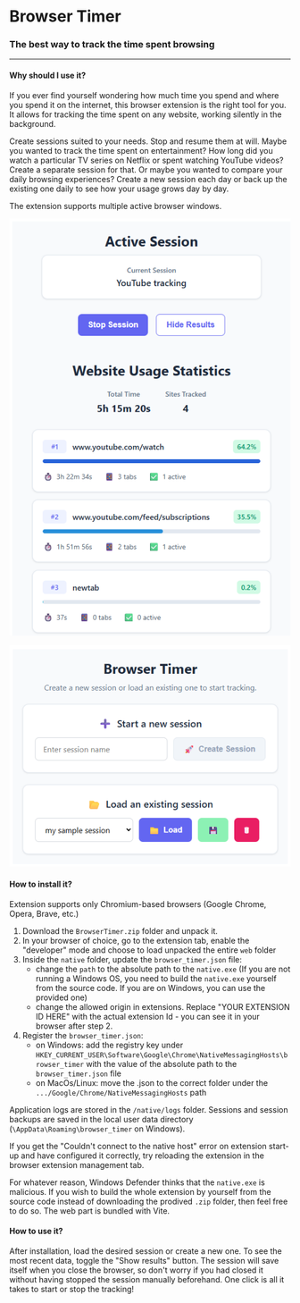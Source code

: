 # Browser Timer
### The best way to track the time spent browsing

----
#### Why should I use it?

If you ever find yourself wondering how much time you spend and where you spend it on the internet, this browser extension
is the right tool for you. It allows for tracking the time spent on any website, working silently in the background.

Create sessions suited to your needs. Stop and resume them at will. Maybe you wanted to track the time spent on entertainment? How long did you watch a particular TV series on Netflix or spent watching YouTube videos? Create a separate session for that. Or maybe you wanted to compare your daily browsing experiences? Create a new session each day or 
back up the existing one daily to see how your usage grows day by day.

The extension supports multiple active browser windows.

![Session view](./readme_assets/sample_session.png)

![Menu](./readme_assets/menu.png)

#### How to install it?

Extension supports only Chromium-based browsers (Google Chrome, Opera, Brave, etc.) 

1. Download the `BrowserTimer.zip` folder and unpack it.
2. In your browser of choice, go to the extension tab, enable the "developer" mode and choose to load unpacked the entire `web` folder
3. Inside the `native` folder, update the `browser_timer.json` file:
    - change the `path` to the absolute path to the `native.exe` (If you are not running a Windows OS, you need to build the `native.exe` yourself from the source code. If you are on Windows, you can use the provided one)
    - change the allowed origin in extensions. Replace "YOUR EXTENSION ID HERE" with the actual extension Id - you can see it in your browser after step 2.
4. Register the `browser_timer.json`:
   - on Windows: add the registry key under `HKEY_CURRENT_USER\Software\Google\Chrome\NativeMessagingHosts\browser_timer` with the value of the absolute path to the `browser_timer.json` file
   - on MacOs/Linux: move the .json to the correct folder under the `.../Google/Chrome/NativeMessagingHosts` path

Application logs are stored in the `/native/logs` folder. Sessions and session backups are saved in the local user data directory (`\AppData\Roaming\browser_timer` on Windows).

If you get the "Couldn't connect to the native host" error on extension start-up and have configured it correctly, try reloading the extension in the browser extension management tab.

For whatever reason, Windows Defender thinks that the `native.exe` is malicious. If you wish to build the whole extension by yourself from the source code instead of downloading the prodived `.zip` folder, then feel free to do so. The web part is bundled with Vite.

#### How to use it?

After installation, load the desired session or create a new one. To see the most recent data, toggle the "Show results" button. The session will save itself when you close the browser, so don't worry 
if you had closed it without having stopped the session manually beforehand. One click is all it takes to start or stop the tracking!
